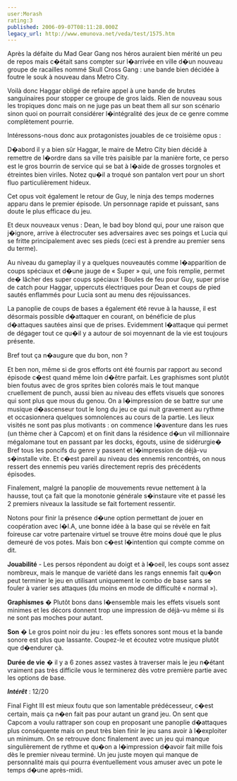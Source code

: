 ```yaml
---
user:Morash
rating:3
published: 2006-09-07T08:11:28.000Z
legacy_url: http://www.emunova.net/veda/test/1575.htm
---
```

Après la défaite du Mad Gear Gang nos héros auraient bien mérité un peu de repos mais c�était sans compter sur l�arrivée en ville d�un nouveau groupe de racailles nommé Skull Cross Gang : une bande bien décidée à foutre le souk à nouveau dans Metro City.  

Voilà donc Haggar obligé de refaire appel à une bande de brutes sanguinaires pour stopper ce groupe de gros laids. Rien de nouveau sous les tropiques donc mais on ne juge pas un beat them all sur son scénario sinon quoi on pourrait considérer l�intégralité des jeux de ce genre comme complètement pourrie.  

  

Intéressons-nous donc aux protagonistes jouables de ce troisième opus :  

D�abord il y a bien sûr Haggar, le maire de Metro City bien décidé à remettre de l�ordre dans sa ville très paisible par la manière forte, ce perso est le gros bourrin de service qui se bat à l�aide de grosses torgnoles et étreintes bien viriles. Notez qu�il a troqué son pantalon vert pour un short fluo particulièrement hideux.  

Cet opus voit également le retour de Guy, le ninja des temps modernes apparu dans le premier épisode. Un personnage rapide et puissant, sans doute le plus efficace du jeu.  

Et deux nouveaux venus : Dean, le bad boy blond qui, pour une raison que j�ignore, arrive à électrocuter ses adversaires avec ses poings et Lucia qui se fritte principalement avec ses pieds (ceci est à prendre au premier sens du terme).  

  

Au niveau du gameplay il y a quelques nouveautés comme l�apparition de coups spéciaux et d�une jauge de « Super » qui, une fois remplie, permet de� lâcher des super coups spéciaux ! Boules de feu pour Guy, super prise de catch pour Haggar, uppercuts électriques pour Dean et coups de pied sautés enflammés pour Lucia sont au menu des réjouissances.  

La panoplie de coups de bases a également été revue à la hausse, il est désormais possible d�attaquer en courant, on bénéficie de plus d�attaques sautées ainsi que de prises. Evidemment l�attaque qui permet de dégager tout ce qu�il y a autour de soi moyennant de la vie est toujours présente.  

  

Bref tout ça n�augure que du bon, non ?  

Et ben non, même si de gros efforts ont été fournis par rapport au second épisode c�est quand même loin d�être parfait. Les graphismes sont plutôt bien foutus avec de gros sprites bien colorés mais le tout manque cruellement de punch, aussi bien au niveau des effets visuels que sonores qui sont plus que mous du genou. On a l�impression de se battre sur une musique d�ascenseur tout le long du jeu ce qui nuit gravement au rythme et occasionnera quelques somnolences au cours de la partie. Les lieux visités ne sont pas plus motivants : on commence l�aventure dans les rues (un thème cher à Capcom) et on finit dans la résidence d�un vil millionnaire mégalomane tout en passant par les docks, égouts, usine de sidérurgie� Bref tous les poncifs du genre y passent et l�impression de déjà-vu s�installe vite. Et c�est pareil au niveau des ennemis rencontrés, on nous ressert des ennemis peu variés directement repris des précédents épisodes.  

Finalement, malgré la panoplie de mouvements revue nettement à la hausse, tout ça fait que la monotonie générale s�instaure vite et passé les 2 premiers niveaux la lassitude se fait fortement ressentir.  

  

Notons pour finir la présence d�une option permettant de jouer en coopération avec l�I.A, une bonne idée à la base qui se révèle en fait foireuse car votre partenaire virtuel se trouve être moins doué que le plus demeuré de vos potes. Mais bon c�est l�intention qui compte comme on dit.  

  

**Jouabilité** - Les persos répondent au doigt et à l�oeil, les coups sont assez nombreux, mais le manque de variété dans les rangs ennemis fait qu�on peut terminer le jeu en utilisant uniquement le combo de base sans se fouler à varier ses attaques (du moins en mode de difficulté « normal »).  

**Graphismes** � Plutôt bons dans l�ensemble mais les effets visuels sont minimes et les décors donnent trop une impression de déjà-vu même si ils ne sont pas moches pour autant.  

**Son** � Le gros point noir du jeu : les effets sonores sont mous et la bande sonore est plus que lassante. Coupez-le et écoutez votre musique plutôt que d�endurer çà.  

**Durée de vie** � il y a 6 zones assez vastes à traverser mais le jeu n�étant vraiment pas très difficile vous le terminerez dès votre première partie avec les options de base.  

  

**_Intérêt_** : 12/20  

  

Final Fight III est mieux foutu que son lamentable prédécesseur, c�est certain, mais ça n�en fait pas pour autant un grand jeu. On sent que Capcom a voulu rattraper son coup en proposant une panoplie d�attaques plus conséquente mais on peut très bien finir le jeu sans avoir à l�exploiter un minimum. On se retrouve donc finalement avec un jeu qui manque singulièrement de rythme et qu�on a l�impression d�avoir fait mille fois dès le premier niveau terminé. Un jeu juste moyen qui manque de personnalité mais qui pourra éventuellement vous amuser avec un pote le temps d�une après-midi.